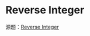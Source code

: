 # Reverse Integer
源题：[Reverse Integer](https://leetcode.com/problems/reverse-integer/description/)

